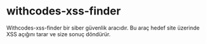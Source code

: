 # withcodes-xss-finder
Withcodes-xss-finder bir siber güvenlik aracıdır. Bu araç hedef site üzerinde XSS açığını tarar ve size sonuç döndürür.
